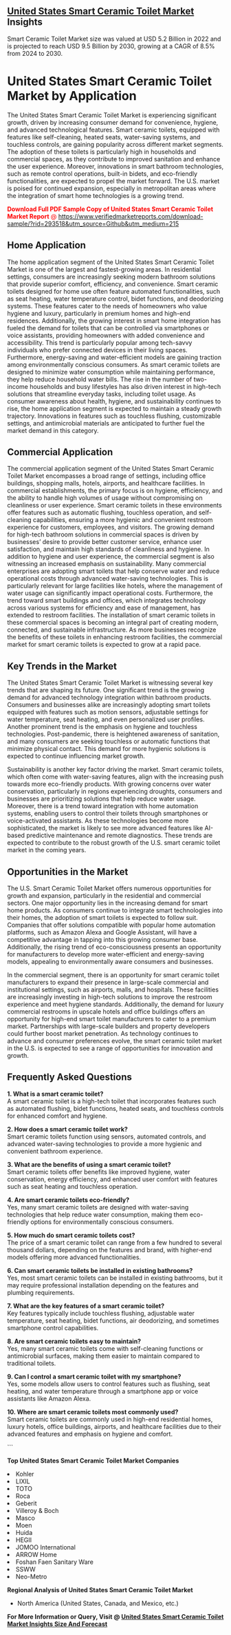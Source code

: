 <h2><a href="https://www.verifiedmarketreports.com/download-sample/?rid=293518&amp;utm_source=Github&amp;utm_medium=215" target="_blank">United States Smart Ceramic Toilet Market</a> Insights</h2><p>Smart Ceramic Toilet Market size was valued at USD 5.2 Billion in 2022 and is projected to reach USD 9.5 Billion by 2030, growing at a CAGR of 8.5% from 2024 to 2030.</p><p> <h1>United States Smart Ceramic Toilet Market by Application</h1> <p>The United States Smart Ceramic Toilet Market is experiencing significant growth, driven by increasing consumer demand for convenience, hygiene, and advanced technological features. Smart ceramic toilets, equipped with features like self-cleaning, heated seats, water-saving systems, and touchless controls, are gaining popularity across different market segments. The adoption of these toilets is particularly high in households and commercial spaces, as they contribute to improved sanitation and enhance the user experience. Moreover, innovations in smart bathroom technologies, such as remote control operations, built-in bidets, and eco-friendly functionalities, are expected to propel the market forward. The U.S. market is poised for continued expansion, especially in metropolitan areas where the integration of smart home technologies is a growing trend. <p><span class=""><span style="color: #ff0000;"><strong>Download Full PDF Sample Copy of United States Smart Ceramic Toilet Market Report</strong> @ </span><a href="https://www.verifiedmarketreports.com/download-sample/?rid=293518&amp;utm_source=Github&amp;utm_medium=215" target="_blank">https://www.verifiedmarketreports.com/download-sample/?rid=293518&amp;utm_source=Github&amp;utm_medium=215</a></span></p></p> <h2>Home Application</h2> <p>The home application segment of the United States Smart Ceramic Toilet Market is one of the largest and fastest-growing areas. In residential settings, consumers are increasingly seeking modern bathroom solutions that provide superior comfort, efficiency, and convenience. Smart ceramic toilets designed for home use often feature automated functionalities, such as seat heating, water temperature control, bidet functions, and deodorizing systems. These features cater to the needs of homeowners who value hygiene and luxury, particularly in premium homes and high-end residences. Additionally, the growing interest in smart home integration has fueled the demand for toilets that can be controlled via smartphones or voice assistants, providing homeowners with added convenience and accessibility. This trend is particularly popular among tech-savvy individuals who prefer connected devices in their living spaces. Furthermore, energy-saving and water-efficient models are gaining traction among environmentally conscious consumers. As smart ceramic toilets are designed to minimize water consumption while maintaining performance, they help reduce household water bills. The rise in the number of two-income households and busy lifestyles has also driven interest in high-tech solutions that streamline everyday tasks, including toilet usage. As consumer awareness about health, hygiene, and sustainability continues to rise, the home application segment is expected to maintain a steady growth trajectory. Innovations in features such as touchless flushing, customizable settings, and antimicrobial materials are anticipated to further fuel the market demand in this category.</p> <h2>Commercial Application</h2> <p>The commercial application segment of the United States Smart Ceramic Toilet Market encompasses a broad range of settings, including office buildings, shopping malls, hotels, airports, and healthcare facilities. In commercial establishments, the primary focus is on hygiene, efficiency, and the ability to handle high volumes of usage without compromising on cleanliness or user experience. Smart ceramic toilets in these environments offer features such as automatic flushing, touchless operation, and self-cleaning capabilities, ensuring a more hygienic and convenient restroom experience for customers, employees, and visitors. The growing demand for high-tech bathroom solutions in commercial spaces is driven by businesses’ desire to provide better customer service, enhance user satisfaction, and maintain high standards of cleanliness and hygiene. In addition to hygiene and user experience, the commercial segment is also witnessing an increased emphasis on sustainability. Many commercial enterprises are adopting smart toilets that help conserve water and reduce operational costs through advanced water-saving technologies. This is particularly relevant for large facilities like hotels, where the management of water usage can significantly impact operational costs. Furthermore, the trend toward smart buildings and offices, which integrates technology across various systems for efficiency and ease of management, has extended to restroom facilities. The installation of smart ceramic toilets in these commercial spaces is becoming an integral part of creating modern, connected, and sustainable infrastructure. As more businesses recognize the benefits of these toilets in enhancing restroom facilities, the commercial market for smart ceramic toilets is expected to grow at a rapid pace.</p> <h2>Key Trends in the Market</h2> <p>The United States Smart Ceramic Toilet Market is witnessing several key trends that are shaping its future. One significant trend is the growing demand for advanced technology integration within bathroom products. Consumers and businesses alike are increasingly adopting smart toilets equipped with features such as motion sensors, adjustable settings for water temperature, seat heating, and even personalized user profiles. Another prominent trend is the emphasis on hygiene and touchless technologies. Post-pandemic, there is heightened awareness of sanitation, and many consumers are seeking touchless or automatic functions that minimize physical contact. This demand for more hygienic solutions is expected to continue influencing market growth.</p> <p>Sustainability is another key factor driving the market. Smart ceramic toilets, which often come with water-saving features, align with the increasing push towards more eco-friendly products. With growing concerns over water conservation, particularly in regions experiencing droughts, consumers and businesses are prioritizing solutions that help reduce water usage. Moreover, there is a trend toward integration with home automation systems, enabling users to control their toilets through smartphones or voice-activated assistants. As these technologies become more sophisticated, the market is likely to see more advanced features like AI-based predictive maintenance and remote diagnostics. These trends are expected to contribute to the robust growth of the U.S. smart ceramic toilet market in the coming years.</p> <h2>Opportunities in the Market</h2> <p>The U.S. Smart Ceramic Toilet Market offers numerous opportunities for growth and expansion, particularly in the residential and commercial sectors. One major opportunity lies in the increasing demand for smart home products. As consumers continue to integrate smart technologies into their homes, the adoption of smart toilets is expected to follow suit. Companies that offer solutions compatible with popular home automation platforms, such as Amazon Alexa and Google Assistant, will have a competitive advantage in tapping into this growing consumer base. Additionally, the rising trend of eco-consciousness presents an opportunity for manufacturers to develop more water-efficient and energy-saving models, appealing to environmentally aware consumers and businesses.</p> <p>In the commercial segment, there is an opportunity for smart ceramic toilet manufacturers to expand their presence in large-scale commercial and institutional settings, such as airports, malls, and hospitals. These facilities are increasingly investing in high-tech solutions to improve the restroom experience and meet hygiene standards. Additionally, the demand for luxury commercial restrooms in upscale hotels and office buildings offers an opportunity for high-end smart toilet manufacturers to cater to a premium market. Partnerships with large-scale builders and property developers could further boost market penetration. As technology continues to advance and consumer preferences evolve, the smart ceramic toilet market in the U.S. is expected to see a range of opportunities for innovation and growth.</p> <h2>Frequently Asked Questions</h2> <p><strong>1. What is a smart ceramic toilet?</strong><br> A smart ceramic toilet is a high-tech toilet that incorporates features such as automated flushing, bidet functions, heated seats, and touchless controls for enhanced comfort and hygiene.</p> <p><strong>2. How does a smart ceramic toilet work?</strong><br> Smart ceramic toilets function using sensors, automated controls, and advanced water-saving technologies to provide a more hygienic and convenient bathroom experience.</p> <p><strong>3. What are the benefits of using a smart ceramic toilet?</strong><br> Smart ceramic toilets offer benefits like improved hygiene, water conservation, energy efficiency, and enhanced user comfort with features such as seat heating and touchless operation.</p> <p><strong>4. Are smart ceramic toilets eco-friendly?</strong><br> Yes, many smart ceramic toilets are designed with water-saving technologies that help reduce water consumption, making them eco-friendly options for environmentally conscious consumers.</p> <p><strong>5. How much do smart ceramic toilets cost?</strong><br> The price of a smart ceramic toilet can range from a few hundred to several thousand dollars, depending on the features and brand, with higher-end models offering more advanced functionalities.</p> <p><strong>6. Can smart ceramic toilets be installed in existing bathrooms?</strong><br> Yes, most smart ceramic toilets can be installed in existing bathrooms, but it may require professional installation depending on the features and plumbing requirements.</p> <p><strong>7. What are the key features of a smart ceramic toilet?</strong><br> Key features typically include touchless flushing, adjustable water temperature, seat heating, bidet functions, air deodorizing, and sometimes smartphone control capabilities.</p> <p><strong>8. Are smart ceramic toilets easy to maintain?</strong><br> Yes, many smart ceramic toilets come with self-cleaning functions or antimicrobial surfaces, making them easier to maintain compared to traditional toilets.</p> <p><strong>9. Can I control a smart ceramic toilet with my smartphone?</strong><br> Yes, some models allow users to control features such as flushing, seat heating, and water temperature through a smartphone app or voice assistants like Amazon Alexa.</p> <p><strong>10. Where are smart ceramic toilets most commonly used?</strong><br> Smart ceramic toilets are commonly used in high-end residential homes, luxury hotels, office buildings, airports, and healthcare facilities due to their advanced features and emphasis on hygiene and comfort.</p> ```</p><p><strong>Top United States Smart Ceramic Toilet Market Companies</strong></p><div data-test-id=""><p><li>Kohler</li><li> LIXIL</li><li> TOTO</li><li> Roca</li><li> Geberit</li><li> Villeroy & Boch</li><li> Masco</li><li> Moen</li><li> Huida</li><li> HEGII</li><li> JOMOO International</li><li> ARROW Home</li><li> Foshan Faen Sanitary Ware</li><li> SSWW</li><li> Neo-Metro</li></p><div><strong>Regional Analysis of&nbsp;United States Smart Ceramic Toilet Market</strong></div><ul><li dir="ltr"><p dir="ltr">North America&nbsp;(United States, Canada, and Mexico, etc.)</p></li></ul><p><strong>For More Information or Query, Visit @&nbsp;</strong><strong><a href="https://www.verifiedmarketreports.com/product/smart-ceramic-toilet-market/?utm_source=Github&amp;utm_medium=215" target="_blank">United States Smart Ceramic Toilet Market Insights Size And Forecast</a></strong></p></div>
